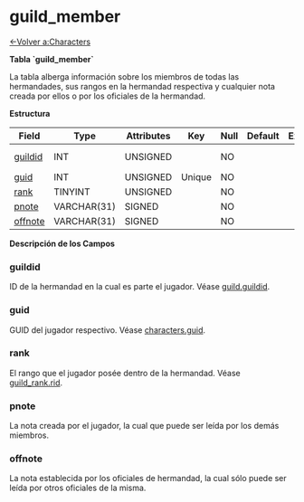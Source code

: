 # guild\_member

[<-Volver a:Characters](database-characters.md)

**Tabla \`guild\_member\`**

La tabla alberga información sobre los miembros de todas las hermandades, sus rangos en la hermandad respectiva y cualquier nota creada por ellos o por los oficiales de la hermandad.

**Estructura**

| Field        | Type        | Attributes | Key    | Null | Default | Extra | Comment             |
| ------------ | ----------- | ---------- | ------ | ---- | ------- | ----- | ------------------- |
| [guildid][1] | INT         | UNSIGNED   |        | NO   |         |       | Guild Identificator |
| [guid][2]    | INT         | UNSIGNED   | Unique | NO   |         |       |                     |
| [rank][3]    | TINYINT     | UNSIGNED   |        | NO   |         |       |                     |
| [pnote][4]   | VARCHAR(31) | SIGNED     |        | NO   |         |       |                     |
| [offnote][5] | VARCHAR(31) | SIGNED     |        | NO   |         |       |                     |

[1]: #guildid
[2]: #guid
[3]: #rank
[4]: #pnote
[5]: #offnote

**Descripción de los Campos**

### guildid

ID de la hermandad en la cual es parte el jugador. Véase [guild.guildid](guild#guildid).

### guid

GUID del jugador respectivo. Véase [characters.guid](characters#guid).

### rank

El rango que el jugador posée dentro de la hermandad. Véase [guild\_rank.rid](Guild_rank#rid).

### pnote

La nota creada por el jugador, la cual que puede ser leída por los demás miembros.

### offnote

La nota establecida por los oficiales de hermandad, la cual sólo puede ser leída por otros oficiales de la misma.
